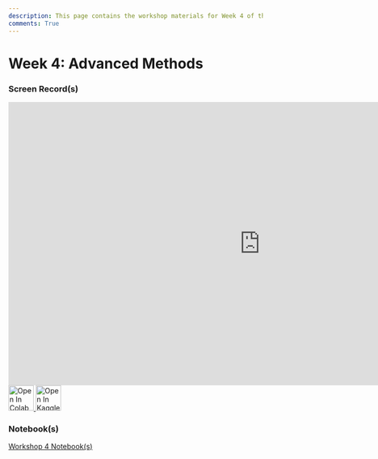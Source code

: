 ```yaml
---
description: This page contains the workshop materials for Week 4 of the Deep Reinforcement Learning course. You can find links to the workshop recordings and notebooks.
comments: True
---
```


# Week 4: Advanced Methods	

### Screen Record(s)

<iframe width="996" height="560" src="https://www.youtube.com/embed/qx5DyrjnGCc" title="YouTube video player" frameborder="0" allow="accelerometer; autoplay; clipboard-write; encrypted-media; gyroscope; picture-in-picture; web-share" referrerpolicy="strict-origin-when-cross-origin" allowfullscreen></iframe>

<a href="https://colab.research.google.com/github/DeepRLCourse/Workshop-4-Material/blob/main/Workshop4_Notebook.ipynb" target="_blank">
  <img src="/assets/icons/colab-badge.svg" alt="Open In Colab" style="height: 50px; cursor: pointer; display: inline-block;">
</a>
<a href="https://www.kaggle.com/kernels/welcome?src=https://github.com/DeepRLCourse/Workshop-4-Material/blob/main/Workshop4_Notebook.ipynb" target="_blank">
  <img src="/assets/icons/open-in-kaggle.svg" alt="Open In Kaggle" style="height: 50px; cursor: pointer; display: inline-block;">
</a>

### Notebook(s)

<div style="display: flex; align-items: center; flex-wrap: wrap;">
  <a href="https://github.com/DeepRLCourse/Workshop-4-Material" target="_blank" class="md-button" style="height: 50px; margin-bottom: 10px; margin-right: 10px;">Workshop 4 Notebook(s)</a>
</div>